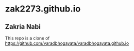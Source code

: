 # zak2273.github.io
## Zakria Nabi
This repo is a clone of https://github.com/varadbhogayata/varadbhogayata.github.io